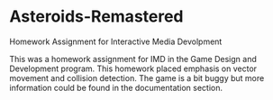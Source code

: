 # Asteroids-Remastered
Homework Assignment for Interactive Media Devolpment

This was a homework assignment for IMD in the Game Design and Development program.
This homework placed emphasis on vector movement and collision detection. The game
is a bit buggy but more information could be found in the documentation section.
